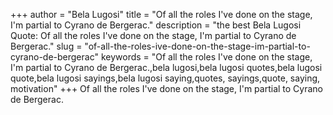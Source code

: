 +++
author = "Bela Lugosi"
title = "Of all the roles I've done on the stage, I'm partial to Cyrano de Bergerac."
description = "the best Bela Lugosi Quote: Of all the roles I've done on the stage, I'm partial to Cyrano de Bergerac."
slug = "of-all-the-roles-ive-done-on-the-stage-im-partial-to-cyrano-de-bergerac"
keywords = "Of all the roles I've done on the stage, I'm partial to Cyrano de Bergerac.,bela lugosi,bela lugosi quotes,bela lugosi quote,bela lugosi sayings,bela lugosi saying,quotes, sayings,quote, saying, motivation"
+++
Of all the roles I've done on the stage, I'm partial to Cyrano de Bergerac.
